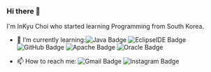 ### Hi there 👋

I'm InKyu Choi who started learning Programming from South Korea.

+ 🌱 I’m currently learning:![Java Badge](https://img.shields.io/badge/Java-007396?style=flat-round&logo=Java&logoColor=white) ![EclipseIDE Badge](https://img.shields.io/badge/Eclipse_IDE-2C2255?style=flat-round&logo=Eclipse&logoColor=white) ![GitHub Badge](https://img.shields.io/badge/GitHub-181717?style=flat-round&logo=GitHub&logoColor=white) ![Apache Badge](https://img.shields.io/badge/Apache_NetBeans_IDE-1B6AC6?style=flat-round&logo=apache-netbeans-ide&logoColor=white) ![Oracle Badge](https://img.shields.io/badge/Oracle_SQL_Developer-F80000?style=flat-round&logo=Oracle&logoColor=white)

+ 📫 How to reach me: ![Gmail Badge](https://img.shields.io/badge/Gmail-EA4335?style=flat&logo=Gmail&logoColor=white&link=mailto:484342@gmail.com) ![Instagram Badge](https://img.shields.io/badge/Instagram-E4405F?style=flat&logo=Instagram&logoColor=white&link=https://www.instagram.com/c._.inkyu/)

<!--
**InKyu24/InKyu24** is a ✨ _special_ ✨ repository because its `README.md` (this file) appears on your GitHub profile.

Here are some ideas to get you started:

- 🔭 I’m currently working on ...
- 
- 👯 I’m looking to collaborate on ...
- 🤔 I’m looking for help with ...
- 💬 Ask me about ...
- 
- 😄 Pronouns: ...
- ⚡ Fun fact: ...
-->
